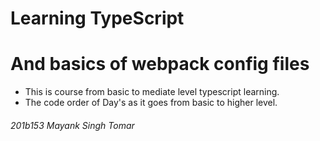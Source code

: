 # Learning TypeScript

# And basics of webpack config files

- This is course from basic to mediate level typescript learning.
- The code order of Day's as it goes from basic to higher level.

###### 201b153 Mayank Singh Tomar
